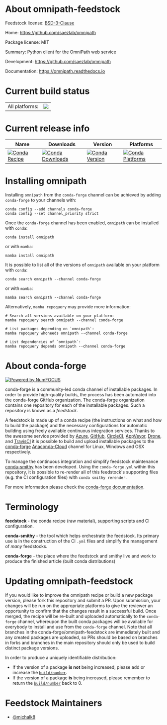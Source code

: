 About omnipath-feedstock
========================

Feedstock license: [BSD-3-Clause](https://github.com/conda-forge/omnipath-feedstock/blob/main/LICENSE.txt)

Home: https://github.com/saezlab/omnipath

Package license: MIT

Summary: Python client for the OmniPath web service

Development: https://github.com/saezlab/omnipath

Documentation: https://omnipath.readthedocs.io

Current build status
====================


<table><tr><td>All platforms:</td>
    <td>
      <a href="https://dev.azure.com/conda-forge/feedstock-builds/_build/latest?definitionId=16179&branchName=main">
        <img src="https://dev.azure.com/conda-forge/feedstock-builds/_apis/build/status/omnipath-feedstock?branchName=main">
      </a>
    </td>
  </tr>
</table>

Current release info
====================

| Name | Downloads | Version | Platforms |
| --- | --- | --- | --- |
| [![Conda Recipe](https://img.shields.io/badge/recipe-omnipath-green.svg)](https://anaconda.org/conda-forge/omnipath) | [![Conda Downloads](https://img.shields.io/conda/dn/conda-forge/omnipath.svg)](https://anaconda.org/conda-forge/omnipath) | [![Conda Version](https://img.shields.io/conda/vn/conda-forge/omnipath.svg)](https://anaconda.org/conda-forge/omnipath) | [![Conda Platforms](https://img.shields.io/conda/pn/conda-forge/omnipath.svg)](https://anaconda.org/conda-forge/omnipath) |

Installing omnipath
===================

Installing `omnipath` from the `conda-forge` channel can be achieved by adding `conda-forge` to your channels with:

```
conda config --add channels conda-forge
conda config --set channel_priority strict
```

Once the `conda-forge` channel has been enabled, `omnipath` can be installed with `conda`:

```
conda install omnipath
```

or with `mamba`:

```
mamba install omnipath
```

It is possible to list all of the versions of `omnipath` available on your platform with `conda`:

```
conda search omnipath --channel conda-forge
```

or with `mamba`:

```
mamba search omnipath --channel conda-forge
```

Alternatively, `mamba repoquery` may provide more information:

```
# Search all versions available on your platform:
mamba repoquery search omnipath --channel conda-forge

# List packages depending on `omnipath`:
mamba repoquery whoneeds omnipath --channel conda-forge

# List dependencies of `omnipath`:
mamba repoquery depends omnipath --channel conda-forge
```


About conda-forge
=================

[![Powered by
NumFOCUS](https://img.shields.io/badge/powered%20by-NumFOCUS-orange.svg?style=flat&colorA=E1523D&colorB=007D8A)](https://numfocus.org)

conda-forge is a community-led conda channel of installable packages.
In order to provide high-quality builds, the process has been automated into the
conda-forge GitHub organization. The conda-forge organization contains one repository
for each of the installable packages. Such a repository is known as a *feedstock*.

A feedstock is made up of a conda recipe (the instructions on what and how to build
the package) and the necessary configurations for automatic building using freely
available continuous integration services. Thanks to the awesome service provided by
[Azure](https://azure.microsoft.com/en-us/services/devops/), [GitHub](https://github.com/),
[CircleCI](https://circleci.com/), [AppVeyor](https://www.appveyor.com/),
[Drone](https://cloud.drone.io/welcome), and [TravisCI](https://travis-ci.com/)
it is possible to build and upload installable packages to the
[conda-forge](https://anaconda.org/conda-forge) [Anaconda-Cloud](https://anaconda.org/)
channel for Linux, Windows and OSX respectively.

To manage the continuous integration and simplify feedstock maintenance
[conda-smithy](https://github.com/conda-forge/conda-smithy) has been developed.
Using the ``conda-forge.yml`` within this repository, it is possible to re-render all of
this feedstock's supporting files (e.g. the CI configuration files) with ``conda smithy rerender``.

For more information please check the [conda-forge documentation](https://conda-forge.org/docs/).

Terminology
===========

**feedstock** - the conda recipe (raw material), supporting scripts and CI configuration.

**conda-smithy** - the tool which helps orchestrate the feedstock.
                   Its primary use is in the construction of the CI ``.yml`` files
                   and simplify the management of *many* feedstocks.

**conda-forge** - the place where the feedstock and smithy live and work to
                  produce the finished article (built conda distributions)


Updating omnipath-feedstock
===========================

If you would like to improve the omnipath recipe or build a new
package version, please fork this repository and submit a PR. Upon submission,
your changes will be run on the appropriate platforms to give the reviewer an
opportunity to confirm that the changes result in a successful build. Once
merged, the recipe will be re-built and uploaded automatically to the
`conda-forge` channel, whereupon the built conda packages will be available for
everybody to install and use from the `conda-forge` channel.
Note that all branches in the conda-forge/omnipath-feedstock are
immediately built and any created packages are uploaded, so PRs should be based
on branches in forks and branches in the main repository should only be used to
build distinct package versions.

In order to produce a uniquely identifiable distribution:
 * If the version of a package **is not** being increased, please add or increase
   the [``build/number``](https://docs.conda.io/projects/conda-build/en/latest/resources/define-metadata.html#build-number-and-string).
 * If the version of a package **is** being increased, please remember to return
   the [``build/number``](https://docs.conda.io/projects/conda-build/en/latest/resources/define-metadata.html#build-number-and-string)
   back to 0.

Feedstock Maintainers
=====================

* [@michalk8](https://github.com/michalk8/)

